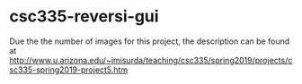 # csc335-reversi-gui

Due the the number of images for this project, the description can be found at <http://www.u.arizona.edu/~jmisurda/teaching/csc335/spring2019/projects/csc335-spring2019-project5.htm>
